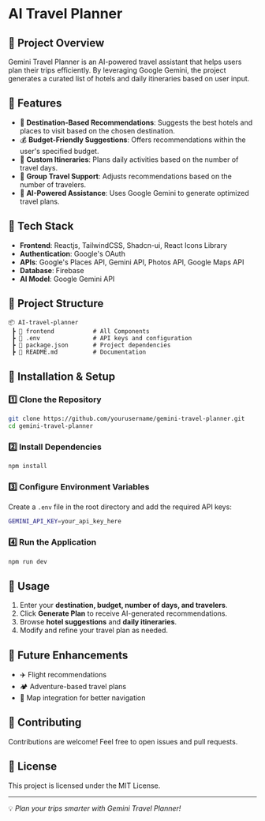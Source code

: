 # AI Travel Planner

## 📌 Project Overview
Gemini Travel Planner is an AI-powered travel assistant that helps users plan their trips efficiently. By leveraging Google Gemini, the project generates a curated list of hotels and daily itineraries based on user input.

## 🚀 Features
- 📍 **Destination-Based Recommendations**: Suggests the best hotels and places to visit based on the chosen destination.
- 💰 **Budget-Friendly Suggestions**: Offers recommendations within the user's specified budget.
- 📅 **Custom Itineraries**: Plans daily activities based on the number of travel days.
- 👥 **Group Travel Support**: Adjusts recommendations based on the number of travelers.
- 🤖 **AI-Powered Assistance**: Uses Google Gemini to generate optimized travel plans.

## 🔧 Tech Stack
- **Frontend**: Reactjs, TailwindCSS, Shadcn-ui, React Icons Library
- **Authentication**: Google's OAuth
- **APIs**: Google's Places API, Gemini API, Photos API, Google Maps API
- **Database**: Firebase
- **AI Model**: Google Gemini API

## 📂 Project Structure
```
📦 AI-travel-planner
 ┣ 📂 frontend           # All Components
 ┣ 📜 .env               # API keys and configuration
 ┣ 📜 package.json       # Project dependencies
 ┣ 📜 README.md          # Documentation
```

## 🚀 Installation & Setup
### 1️⃣ Clone the Repository
```sh
git clone https://github.com/yourusername/gemini-travel-planner.git
cd gemini-travel-planner
```

### 2️⃣ Install Dependencies
```sh
npm install
```

### 3️⃣ Configure Environment Variables
Create a `.env` file in the root directory and add the required API keys:
```sh
GEMINI_API_KEY=your_api_key_here
```

### 4️⃣ Run the Application
```sh
npm run dev
```

## 🎯 Usage
1. Enter your **destination, budget, number of days, and travelers**.
2. Click **Generate Plan** to receive AI-generated recommendations.
3. Browse **hotel suggestions** and **daily itineraries**.
4. Modify and refine your travel plan as needed.

## 📌 Future Enhancements
- ✈️ Flight recommendations
- 🏕️ Adventure-based travel plans
- 📍 Map integration for better navigation

## 🤝 Contributing
Contributions are welcome! Feel free to open issues and pull requests.

## 📜 License
This project is licensed under the MIT License.

---
💡 *Plan your trips smarter with Gemini Travel Planner!*

